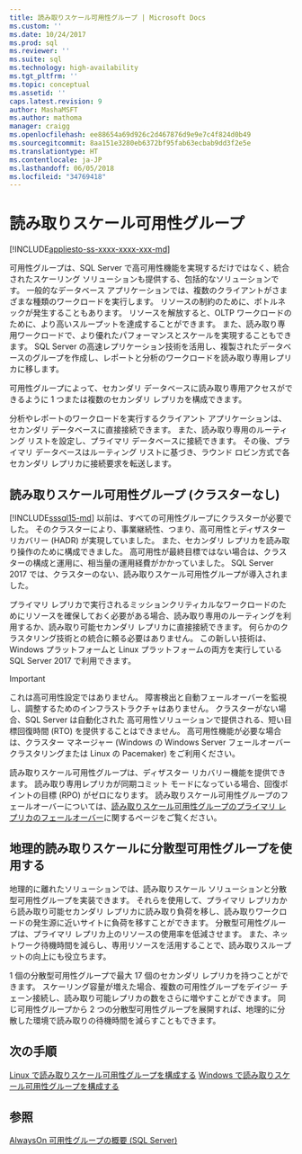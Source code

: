 ```yaml
---
title: 読み取りスケール可用性グループ | Microsoft Docs
ms.custom: ''
ms.date: 10/24/2017
ms.prod: sql
ms.reviewer: ''
ms.suite: sql
ms.technology: high-availability
ms.tgt_pltfrm: ''
ms.topic: conceptual
ms.assetid: ''
caps.latest.revision: 9
author: MashaMSFT
ms.author: mathoma
manager: craigg
ms.openlocfilehash: ee88654a69d926c2d467876d9e9e7c4f824d0b49
ms.sourcegitcommit: 8aa151e3280eb6372bf95fab63ecbab9dd3f2e5e
ms.translationtype: HT
ms.contentlocale: ja-JP
ms.lasthandoff: 06/05/2018
ms.locfileid: "34769418"
---
```

# <a name="read-scale-availability-groups"></a>読み取りスケール可用性グループ
[!INCLUDE[appliesto-ss-xxxx-xxxx-xxx-md](../../../includes/appliesto-ss-xxxx-xxxx-xxx-md.md)]

可用性グループは、SQL Server で高可用性機能を実現するだけではなく、統合されたスケーリング ソリューションも提供する、包括的なソリューションです。 一般的なデータベース アプリケーションでは、複数のクライアントがさまざまな種類のワークロードを実行します。 リソースの制約のために、ボトルネックが発生することもあります。 リソースを解放すると、OLTP ワークロードのために、より高いスループットを達成することができます。 また、読み取り専用ワークロードで、より優れたパフォーマンスとスケールを実現することもできます。 SQL Server の高速レプリケーション技術を活用し、複製されたデータベースのグループを作成し、レポートと分析のワークロードを読み取り専用レプリカに移します。

可用性グループによって、セカンダリ データベースに読み取り専用アクセスができるように 1 つまたは複数のセカンダリ レプリカを構成できます。

分析やレポートのワークロードを実行するクライアント アプリケーションは、セカンダリ データベースに直接接続できます。 また、読み取り専用のルーティング リストを設定し、プライマリ データベースに接続できます。 その後、プライマリ データベースはルーティング リストに基づき、ラウンド ロビン方式で各セカンダリ レプリカに接続要求を転送します。

## <a name="read-scale-availability-groups-without-cluster"></a>読み取りスケール可用性グループ (クラスターなし)

[!INCLUDE[sssql15-md](../../../includes/sssql15-md.md)] 以前は、すべての可用性グループにクラスターが必要でした。 そのクラスターにより、事業継続性、つまり、高可用性とディザスター リカバリー (HADR) が実現していました。 また、セカンダリ レプリカを読み取り操作のために構成できました。 高可用性が最終目標ではない場合は、クラスターの構成と運用に、相当量の運用経費がかかっていました。 SQL Server 2017 では、クラスターのない、読み取りスケール可用性グループが導入されました。 

プライマリ レプリカで実行されるミッションクリティカルなワークロードのためにリソースを確保しておく必要がある場合、読み取り専用のルーティングを利用するか、読み取り可能セカンダリ レプリカに直接接続できます。 何らかのクラスタリング技術との統合に頼る必要はありません。 この新しい技術は、Windows プラットフォームと Linux プラットフォームの両方を実行している SQL Server 2017 で利用できます。

>[!IMPORTANT]
>これは高可用性設定ではありません。 障害検出と自動フェールオーバーを監視し、調整するためのインフラストラクチャはありません。 クラスターがない場合、SQL Server は自動化された 高可用性ソリューションで提供される、短い目標回復時間 (RTO) を提供することはできません。 高可用性機能が必要な場合は、クラスター マネージャー (Windows の Windows Server フェールオーバー クラスタリングまたは Linux の Pacemaker) をご利用ください。
>
>読み取りスケール可用性グループは、ディザスター リカバリー機能を提供できます。 読み取り専用レプリカが同期コミット モードになっている場合、回復ポイントの目標 (RPO) がゼロになります。 読み取りスケール可用性グループのフェールオーバーについては、[読み取りスケール可用性グループのプライマリ レプリカのフェールオーバー](perform-a-planned-manual-failover-of-an-availability-group-sql-server.md#ReadScaleOutOnly)に関するページをご覧ください。

## <a name="use-distributed-availability-groups-for-geographic-read-scale"></a>地理的読み取りスケールに分散型可用性グループを使用する

地理的に離れたソリューションでは、読み取りスケール ソリューションと分散型可用性グループを実装できます。 それらを使用して、プライマリ レプリカから読み取り可能セカンダリ レプリカに読み取り負荷を移し、読み取りワークロードの発生源に近いサイトに負荷を移すことができます。 分散型可用性グループは、プライマリ レプリカ上のリソースの使用率を低減させます。 また、ネットワーク待機時間を減らし、専用リソースを活用することで、読み取りスループットの向上にも役立ちます。

1 個の分散型可用性グループで最大 17 個のセカンダリ レプリカを持つことができます。 スケーリング容量が増えた場合、複数の可用性グループをデイジー チェーン接続し、読み取り可能レプリカの数をさらに増やすことができます。 同じ可用性グループから 2 つの分散型可用性グループを展開すれば、地理的に分散した環境で読み取りの待機時間を減らすこともできます。




## <a name="next-steps"></a>次の手順

[Linux で読み取りスケール可用性グループを構成する](../../../linux/sql-server-linux-availability-group-configure-rs.md)
[Windows で読み取りスケール可用性グループを構成する](configure-read-scale-availability-groups.md)

## <a name="see-also"></a>参照

 [AlwaysOn 可用性グループの概要 &#40;SQL Server&#41;](../../../database-engine/availability-groups/windows/overview-of-always-on-availability-groups-sql-server.md)
